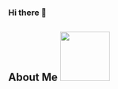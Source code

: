 ### Hi there 👋

<h2> About Me <img src = "https://i.giphy.com/media/afmLZQPO32Alhce9C5/giphy.webp" loop=infinite width = 100px></h2>

